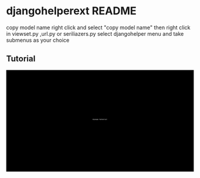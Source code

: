 # djangohelperext README

copy model name
right click and select "copy model name" then right click in viewset.py ,url.py or seriliazers.py select djangohelper menu and take submenus as your choice

## Tutorial

![](./tutorial.gif)
